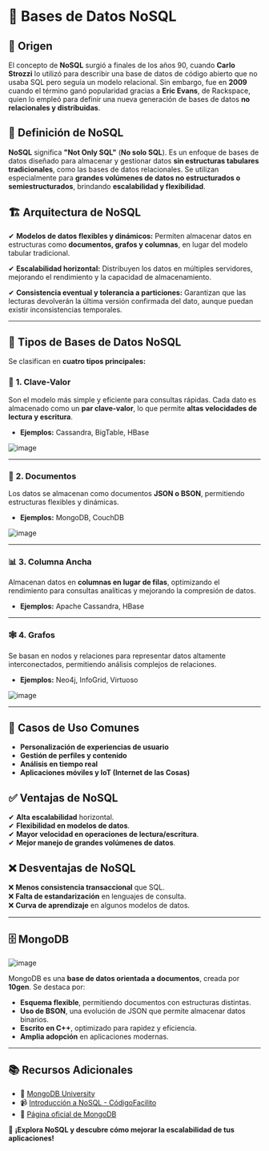 # 📌 Bases de Datos NoSQL

## 📜 **Origen**
El concepto de **NoSQL** surgió a finales de los años 90, cuando **Carlo Strozzi** lo utilizó para describir una base de datos de código abierto que no usaba SQL pero seguía un modelo relacional. Sin embargo, fue en **2009** cuando el término ganó popularidad gracias a **Eric Evans**, de Rackspace, quien lo empleó para definir una nueva generación de bases de datos **no relacionales y distribuidas**.

## 🔹 **Definición de NoSQL**
**NoSQL** significa **"Not Only SQL"** (**No solo SQL**). Es un enfoque de bases de datos diseñado para almacenar y gestionar datos **sin estructuras tabulares tradicionales**, como las bases de datos relacionales. Se utilizan especialmente para **grandes volúmenes de datos no estructurados o semiestructurados**, brindando **escalabilidad y flexibilidad**.

## 🏗 **Arquitectura de NoSQL**

✔ **Modelos de datos flexibles y dinámicos:** Permiten almacenar datos en estructuras como **documentos, grafos y columnas**, en lugar del modelo tabular tradicional.

✔ **Escalabilidad horizontal:** Distribuyen los datos en múltiples servidores, mejorando el rendimiento y la capacidad de almacenamiento.

✔ **Consistencia eventual y tolerancia a particiones:** Garantizan que las lecturas devolverán la última versión confirmada del dato, aunque puedan existir inconsistencias temporales.

---

## 📂 **Tipos de Bases de Datos NoSQL**
Se clasifican en **cuatro tipos principales:**

### 🔑 **1. Clave-Valor**
Son el modelo más simple y eficiente para consultas rápidas. Cada dato es almacenado como un **par clave-valor**, lo que permite **altas velocidades de lectura y escritura**.
- **Ejemplos:** Cassandra, BigTable, HBase

![image](https://github.com/user-attachments/assets/26c4eec9-27f6-4e63-b023-491ac94c6c09)

---

### 📄 **2. Documentos**
Los datos se almacenan como documentos **JSON o BSON**, permitiendo estructuras flexibles y dinámicas.
- **Ejemplos:** MongoDB, CouchDB

![image](https://github.com/user-attachments/assets/30613374-d12b-40c5-bbdf-7437cc852497)

---

### 📊 **3. Columna Ancha**
Almacenan datos en **columnas en lugar de filas**, optimizando el rendimiento para consultas analíticas y mejorando la compresión de datos.
- **Ejemplos:** Apache Cassandra, HBase

---

### 🕸 **4. Grafos**
Se basan en nodos y relaciones para representar datos altamente interconectados, permitiendo análisis complejos de relaciones.
- **Ejemplos:** Neo4j, InfoGrid, Virtuoso

![image](https://github.com/user-attachments/assets/b1225133-c4e3-4a59-a28b-94e016f5aef4)

---

## 📌 **Casos de Uso Comunes**
- **Personalización de experiencias de usuario**
- **Gestión de perfiles y contenido**
- **Análisis en tiempo real**
- **Aplicaciones móviles y IoT (Internet de las Cosas)**

## ✅ **Ventajas de NoSQL**
✔ **Alta escalabilidad** horizontal.  
✔ **Flexibilidad en modelos de datos**.  
✔ **Mayor velocidad en operaciones de lectura/escritura**.  
✔ **Mejor manejo de grandes volúmenes de datos**.

## ❌ **Desventajas de NoSQL**
❌ **Menos consistencia transaccional** que SQL.  
❌ **Falta de estandarización** en lenguajes de consulta.  
❌ **Curva de aprendizaje** en algunos modelos de datos.

---

## 🗄 **MongoDB**
![image](https://github.com/user-attachments/assets/70fdda11-b32f-436f-925b-802488cd17a4)

MongoDB es una **base de datos orientada a documentos**, creada por **10gen**. Se destaca por:
- **Esquema flexible**, permitiendo documentos con estructuras distintas.
- **Uso de BSON**, una evolución de JSON que permite almacenar datos binarios.
- **Escrito en C++**, optimizado para rapidez y eficiencia.
- **Amplia adopción** en aplicaciones modernas.

---

## 📚 **Recursos Adicionales**
- 🔗 [MongoDB University](https://sites.google.com/mongodb.com/certification-program-spain/university?authuser=0)
- 📹 [Introducción a NoSQL - CódigoFacilito](https://www.youtube.com/watch?v=DPdAfgmkNuE&ab_channel=codigofacilito)
- 🔗 [Página oficial de MongoDB](https://www.mongodb.com/resources)

🚀 **¡Explora NoSQL y descubre cómo mejorar la escalabilidad de tus aplicaciones!**
